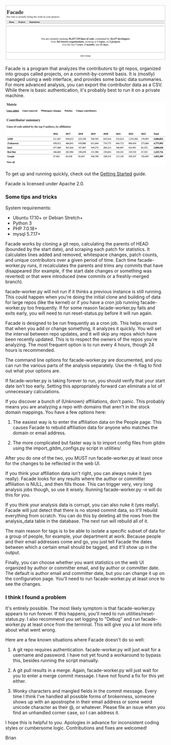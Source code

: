 ![Sample front page](facade-front.jpg)

Facade is a program that analyzes the contributors to git repos, organized into
groups called projects, on a commit-by-commit basis.  It is (mostly) managed
using a web interface, and provides some basic data summaries.  For more
advanced analysis, you can export the contributor data as a CSV.  While there is
basic authentication, it's probably best to run it on a private machine.

![Sample contributor summary](facade-contributor-summary.jpg)

To get up and running quickly, check out the 
<a href="https://github.com/brianwarner/facade/wiki/Getting-started">Getting
Started</a> guide.

Facade is licensed under Apache 2.0.

### Some tips and tricks

System requirements:
 * Ubuntu 17.10+ or Debian Stretch+
 * Python 3
 * PHP 7.0.18+
 * mysql 5.7.17+

Facade works by cloning a git repo, calculating the parents of HEAD (bounded by
the start date), and scraping each patch for statistics. It calculates lines
added and removed, whitespace changes, patch counts, and unique contributors
over a given period of time. Each time facade-worker.py runs, it recalculates
the parents and trims any commits that have disappeared (for example, if the
start date changes or something was reverted) or that were introduced (new
commits or a freshly-merged branch).

facade-worker.py will not run if it thinks a previous instance is still running.
This could happen when you're doing the initial clone and building of data for
large repos (like the kernel) or if you have a cron job running facade-worker.py
too frequently.  If for some reason facade-worker.py fails and exits early, you
will need to run reset-status.py before it will run again.

Facade is designed to be run frequently as a cron job. This helps ensure that
when you add or change something, it analyzes it quickly. You will set the
interval between repo updates, and it will skip any repos which have been
recently updated. This is to respect the owners of the repos you're analyzing.
The most frequent option is to run every 4 hours, though 24 hours is
recommended.

The command line options for facade-worker.py are documented, and you can run
the various parts of the analysis separately. Use the -h flag to find out what
your options are.

If facade-worker.py is taking forever to run, you should verify that your start
date isn't too early.  Setting this appropriately forward can eliminate a lot of
unnecessary calculations.

If you discover a bunch of (Unknown) affiliations, don't panic. This probably
means you are analyzing a repo with domains that aren't in the stock domain
mappings.  You have a few options here:

1. The easiest way is to enter the affiliation data on the People page. This
causes Facade to rebuild affiliation data for anyone who matches the domain or
email address.

2. The more complicated but faster way is to import config files from gitdm
using the import_gitdm_configs.py script in utilities/

After you do one of the two, you MUST run facade-worker.py at least once for the
changes to be reflected in the web UI.

If you think your affiliation data isn't right, you can always nuke it (yes
really).  Facade looks for any results where the author or committer affiliation
is NULL, and then fills those.  This can trigger very, very long analysis jobs
though, so use it wisely.  Running facade-worker.py -n will do this for you.

If you think your analysis data is corrupt, you can also nuke it (yes really).
Facade will just detect that there is no stored commit data, so it'll rebuild
everything from scratch.  You can do this by deleting all the rows from the
analysis_data table in the database.  The next run will rebuild all of it.

The main reason for tags is to be able to isolate a specific subset of data for
a group of people, for example, your department at work.  Because people and
their email addresses come and go, you just tell Facade the dates between which
a certain email should be tagged, and it'll show up in the output.

Finally, you can choose whether you want statistics on the web UI organized by
author or committer email, and by author or committer date. The default is
author email and committer date, but you can change it up on the configuration
page. You'll need to run facade-worker.py at least once to see the changes.

### I think I found a problem

It's entirely possible. The most likely symptom is that facade-worker.py appears
to run forever. If this happens, you'll need to run utilities/reset-status.py. I
also recommend you set logging to "Debug" and run facade-worker.py at least once
from the terminal. This will give you a lot more info about what went wrong.

Here are a few known situations where Facade doesn't do so well:

1. A git repo requires authentication. facade-worker.py will just wait for a
username and password. I have not yet found a workaround to bypass this, besides
running the script manually.

2. A git pull results in a merge. Again, facade-worker.py will just wait for you
to enter a merge commit message. I have not found a fix for this yet either.

3. Wonky characters and mangled fields in the commit message. Every time I think
I've handled all possible forms of brokenness, someone shows up with an
apostrophe in their email address or some weird unicode character as their @, or
whatever. Please file an issue when you find an unhandled corner case, so I can
address it.

I hope this is helpful to you.  Apologies in advance for inconsistent coding
styles or cumbersome logic.  Contributions and fixes are welcomed!

Brian
